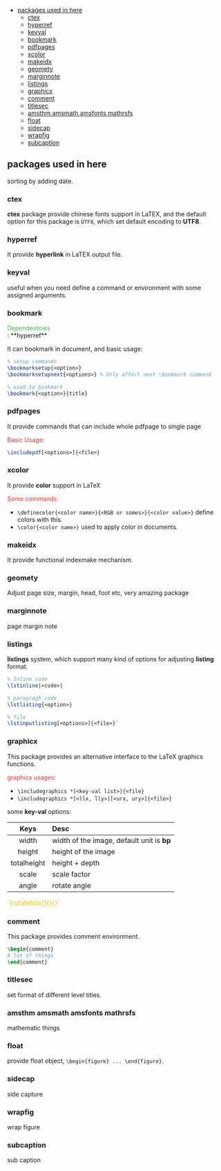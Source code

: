 * [packages used in here](#packages-used-in-here)
	* [ctex](#ctex)
	* [hyperref](#hyperref)
	* [keyval](#keyval)
	* [bookmark](#bookmark)
	* [pdfpages](#pdfpages)
	* [xcolor](#xcolor)
	* [makeidx](#makeidx)
	* [geomety](#geomety)
	* [marginnote](#marginnote)
	* [listings](#listings)
	* [graphicx](#graphicx)
	* [comment](#comment)
	* [titlesec](#titlesec)
	* [amsthm amsmath amsfonts mathrsfs](#amsthm-amsmath-amsfonts-mathrsfs)
	* [float](#float)
	* [sidecap](#sidecap)
	* [wrapfig](#wrapfig)
	* [subcaption](#subcaption)

<style>
.google_red {
color: rgb(219,50,54);
}

.google_green {
color: rgb(60, 186, 84);
}

.google_blue {
color: rgb(72, 133, 237);
}

.google_yellow {
color: rgb(244, 194, 13);
}
</style>

## packages used in here

sorting by adding date.

### ctex

**ctex** package provide chinese fonts support in LaTEX, and the default option for this package is
`ÙTF8`, which set default encoding to **UTF8**.

### hyperref

It provide **hyperlink** in LaTEX output file.

### keyval

useful when you need define a command or environment with some assigned arguments.

### bookmark

<div style="color: rgb(60, 186, 84)">Dependentcies</div> : **hyperref**

It can bookmark in document, and basic usage:

``` LaTeX
% setup commands
\bookmarksetup{<option>}
\bookmarksetupnext{<options>} % Only affect next \bookmark command

% used to bookmark
\bookmark{<option>}{title}
```

### pdfpages

It provide commands that can include whole pdfpage to single page

<div style="color: rgb(219, 50, 54)">Basic Usage:</div>  

``` LaTeX
\includepdf[<options>]{<file>}
```

### xcolor

It provide **color** support in LaTeX

<div style="color: rgb(219, 50, 54)">Some commands:</div>  

* `\definecolor{<color name>}{<RGB or somes>}{<color value>}` define colors with this.
* `\color{<color name>}` used to apply color in documents.

### makeidx

It provide functional indexmake mechanism.

### geomety

Adjust page size, margin, head, foot etc, very amazing package

### marginnote

page margin note

### listings

**listings** system, which support many kind of options for adjusting 
**listing** format.

``` LaTeX
% Inline code
\lstinline|<code>|

% paragragh code
\lstlisting{<option>}

% file
\lstinputlisting[<options>]{<file>}`
```

### graphicx

This package provides an alternative interface to the LaTeX graphics functions.

<div style="color: rgb(219, 50, 54)">graphics usages:</div>  

+ `\includegraphics *[<key-val list>]{<file}`
+ `\includegraphics *[<llx, lly>][<urx, ury>]{<file>}`

some **key-val** options:

| Keys | Desc |
|:----:|:-----|
|width | width of the image, default unit is **bp**|
|height | height of the image |
|totalheight | height + depth |
|scale | scale factor |
|angle | rotate angle |

<div style="color:rgb(244, 194, 13);font-size: 110%">
`\rotatebox[<key-val list>]{<angle>}{<text>}`
</div>

### comment

This package provides comment environment.

``` LaTeX
\begin{comment}
A lot of things
\end{comment}
```

### titlesec

set format of different level titles.

### amsthm amsmath amsfonts mathrsfs

mathematic things

### float

provide float object, `\begin{figure} ... \end{figure}`.

### sidecap

side capture

### wrapfig
wrap figure

### subcaption

sub caption
